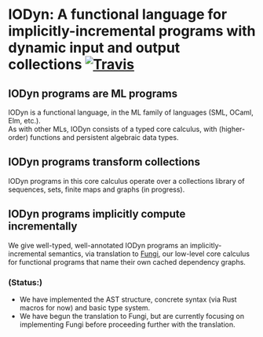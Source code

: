 # IODyn: A functional language for implicitly-incremental programs with dynamic input and output collections [![Travis](https://api.travis-ci.org/cuplv/iodyn-lang.rust.svg?branch=master)](https://travis-ci.org/cuplv/iodyn-lang.rust)

## IODyn programs are ML programs

IODyn is a functional language, in the ML family of languages (SML, OCaml, Elm, etc.).  
As with other MLs, IODyn consists of a typed core calculus, with (higher-order) functions and persistent algebraic data types.  

## IODyn programs transform collections

IODyn programs in this core calculus operate over a collections library of sequences, sets, finite maps and graphs (in progress).

## IODyn programs implicitly compute incrementally

We give well-typed, well-annotated IODyn programs an implicitly-incremental semantics, via translation to [Fungi](https://github.com/Adapton/fungi-lang.rust), our low-level core calculus for functional programs that name their own cached dependency graphs.

### (Status:)

 - We have implemented the AST structure, concrete syntax (via Rust macros for now) and basic type system.
 - We have begun the translation to Fungi, but are currently focusing on implementing Fungi before proceeding further with the translation.

